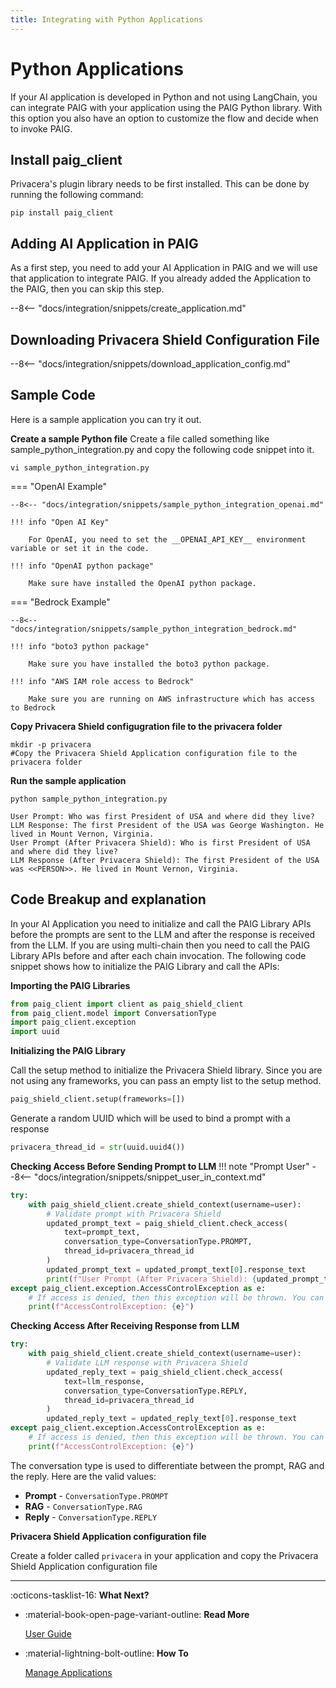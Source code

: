 ```yaml
---
title: Integrating with Python Applications
---
```


# Python Applications

If your AI application is developed in Python and not using LangChain, you can integrate PAIG with your application
using the PAIG Python library. With this option you also have an option to customize the flow and decide when to invoke
PAIG.

## **Install paig_client**

Privacera's plugin library needs to be first installed. This can be done by running the following command:

```shell
pip install paig_client
```

## **Adding AI Application in PAIG**

As a first step, you need to add your AI Application in PAIG and we will use that application to integrate PAIG.
If you already added the Application to the PAIG, then you can skip this step.

--8<-- "docs/integration/snippets/create_application.md"

## **Downloading Privacera Shield Configuration File**

--8<-- "docs/integration/snippets/download_application_config.md"

## **Sample Code**

Here is a sample application you can try it out.

**Create a sample Python file**
Create a file called something like sample_python_integration.py and copy the following code snippet into it.

```shell
vi sample_python_integration.py
```

=== "OpenAI Example"

    --8<-- "docs/integration/snippets/sample_python_integration_openai.md"

    !!! info "Open AI Key"
    
        For OpenAI, you need to set the __OPENAI_API_KEY__ environment variable or set it in the code.

    !!! info "OpenAI python package"
    
        Make sure have installed the OpenAI python package.

=== "Bedrock Example"

    --8<-- "docs/integration/snippets/sample_python_integration_bedrock.md"

    !!! info "boto3 python package"
    
        Make sure you have installed the boto3 python package.

    !!! info "AWS IAM role access to Bedrock"

        Make sure you are running on AWS infrastructure which has access to Bedrock


**Copy Privacera Shield configugration file to the privacera folder**

```shell
mkdir -p privacera
#Copy the Privacera Shield Application configuration file to the privacera folder
```

**Run the sample application**
```shell
python sample_python_integration.py
```

``` title="Output" linenums="0" hl_lines="2 4"
User Prompt: Who was first President of USA and where did they live?
LLM Response: The first President of the USA was George Washington. He lived in Mount Vernon, Virginia.
User Prompt (After Privacera Shield): Who is first President of USA and where did they live?
LLM Response (After Privacera Shield): The first President of the USA was <<PERSON>>. He lived in Mount Vernon, Virginia.
```

## **Code Breakup and explanation**

In your AI Application you need to initialize and call the PAIG Library APIs before the prompts are sent to the LLM and
after the response is received from the LLM. If you are using multi-chain then you need to call the PAIG Library APIs
before and after each chain invocation. The following code snippet shows how to initialize the PAIG Library and
call the APIs:

**Importing the PAIG Libraries**
```python
from paig_client import client as paig_shield_client
from paig_client.model import ConversationType
import paig_client.exception
import uuid
```

**Initializing the PAIG Library**

Call the setup method to initialize the Privacera Shield library. Since you are not using any frameworks, you can pass
an empty list to the setup method.

```python
paig_shield_client.setup(frameworks=[])
```

Generate a random UUID which will be used to bind a prompt with a response
```python
privacera_thread_id = str(uuid.uuid4())
```
**Checking Access Before Sending Prompt to LLM**
!!! note "Prompt User"
    --8<-- "docs/integration/snippets/snippet_user_in_context.md"

```python
try:
    with paig_shield_client.create_shield_context(username=user):
        # Validate prompt with Privacera Shield
        updated_prompt_text = paig_shield_client.check_access(
            text=prompt_text,
            conversation_type=ConversationType.PROMPT,
            thread_id=privacera_thread_id
        )
        updated_prompt_text = updated_prompt_text[0].response_text
        print(f"User Prompt (After Privacera Shield): {updated_prompt_text}")
except paig_client.exception.AccessControlException as e:
    # If access is denied, then this exception will be thrown. You can handle it accordingly.
    print(f"AccessControlException: {e}")
```

**Checking Access After Receiving Response from LLM**
```python
try:
    with paig_shield_client.create_shield_context(username=user):
        # Validate LLM response with Privacera Shield
        updated_reply_text = paig_shield_client.check_access(
            text=llm_response,
            conversation_type=ConversationType.REPLY,
            thread_id=privacera_thread_id
        )
        updated_reply_text = updated_reply_text[0].response_text
except paig_client.exception.AccessControlException as e:
    # If access is denied, then this exception will be thrown. You can handle it accordingly.
    print(f"AccessControlException: {e}")
```

The conversation type is used to differentiate between the prompt, RAG and the reply. Here are the valid values:

- **Prompt** - `ConversationType.PROMPT`
- **RAG** - `ConversationType.RAG`
- **Reply** - `ConversationType.REPLY`

**Privacera Shield Application configuration file**

Create a folder called `privacera` in your application and copy the Privacera Shield Application configuration file


---
:octicons-tasklist-16: **What Next?**

<div class="grid cards" markdown>

-   :material-book-open-page-variant-outline: __Read More__

    [User Guide](../../user-guide/)

-   :material-lightning-bolt-outline: __How To__

    [Manage Applications](../user-guide/manage-applications/index.md)
